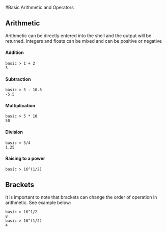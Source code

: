 #Basic Arithmetic and Operators

## Arithmetic 
Arithmetic can be directly entered into the shell and the output will be returned. Integers and floats can be mixed and can be positive or negative

#### Addition
```Mylanguage
basic > 1 + 2
3
```
#### Subtraction
```Mylanguage
basic > 5 - 10.5
-5.5
```
#### Multiplication
```Mylanguage
basic > 5 * 10
50
```
#### Division
```Mylanguage
basic > 5/4
1.25
```
#### Raising to a power
```Mylanguage
basic > 16^(1/2)
```
## Brackets
It is important to note that brackets can change the order of operation in arithmetic. See example below:
```Mylanguage
basic > 16^1/2
8
basic > 16^(1/2)
4
```

```
